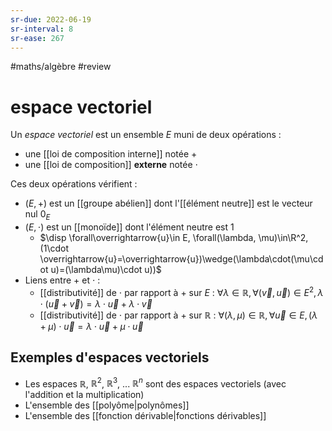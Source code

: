 ```yaml
---
sr-due: 2022-06-19
sr-interval: 8
sr-ease: 267
---
```


#maths/algèbre #review 
# espace vectoriel

Un _espace vectoriel_ est un ensemble $E$ muni de deux opérations :
 - une [[loi de composition interne]] notée $+$
 - une [[loi de composition]] **externe** notée $\cdot$

Ces deux opérations vérifient :
 - $(E, +)$ est un [[groupe abélien]] dont l'[[élément neutre]] est le vecteur nul $0_E$
 - $(E, \cdot)$ est un [[monoïde]] dont l'élément neutre est $1$
     - $\disp \forall\overrightarrow{u}\in E, \forall(\lambda, \mu)\in\R^2, (1\cdot \overrightarrow{u}=\overrightarrow{u})\wedge(\lambda\cdot(\mu\cdot u)=(\lambda\mu)\cdot u))$
 - Liens entre $+$ et $\cdot$ :
     - [[distributivité]] de $\cdot$ par rapport à $+$ sur $E$ : $\forall\lambda\in\mathbb R, \forall(\vec v, \vec u)\in E^2, \lambda\cdot(\vec u+\vec v) = \lambda\cdot\vec u + \lambda\cdot\vec v$ 
     - [[distributivité]] de $\cdot$ par rapport à $+$ sur $\mathbb R$ : $\forall(\lambda,\mu)\in\mathbb R, \forall\vec u\in E, (\lambda + \mu)\cdot\vec u = \lambda\cdot\vec u + \mu\cdot\vec u$

## Exemples d'espaces vectoriels
 - Les espaces $\mathbb R$, $\mathbb R^2$, $\mathbb R^3$, ... $\mathbb R^n$ sont des espaces vectoriels (avec l'addition et la multiplication)
 - L'ensemble des [[polyôme|polynômes]]
 - L'ensemble des [[fonction dérivable|fonctions dérivables]]





